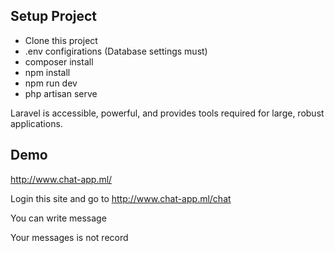 ## Setup Project

- Clone this project
- .env configirations (Database settings must)
- composer install
- npm install
- npm run dev
- php artisan serve

Laravel is accessible, powerful, and provides tools required for large, robust applications.

## Demo

http://www.chat-app.ml/

Login this site and go to http://www.chat-app.ml/chat

You can write message

Your messages is not record
